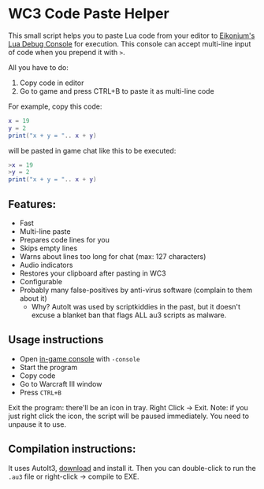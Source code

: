 # WC3 Code Paste Helper

This small script helps you to paste Lua code from your editor to
[Eikonium's Lua Debug Console](https://www.hiveworkshop.com/threads/lua-debug-utils-ingame-console-etc.330758/)
for execution. This console can accept multi-line input of code when you prepend
it with `>`.

All you have to do:

1. Copy code in editor
2. Go to game and press CTRL+B to paste it as multi-line code

For example, copy this code:

```lua
x = 19
y = 2
print("x + y = ".. x + y)
```

will be pasted in game chat like this to be executed:

```lua
>x = 19
>y = 2
print("x + y = ".. x + y)
```

## Features:

- Fast
- Multi-line paste
- Prepares code lines for you
- Skips empty lines
- Warns about lines too long for chat (max: 127 characters)
- Audio indicators
- Restores your clipboard after pasting in WC3
- Configurable
- Probably many false-positives by anti-virus software (complain to them about it)
    - Why? AutoIt was used by scriptkiddies in the past, but it doesn't excuse
a blanket ban that flags ALL au3 scripts as malware.

## Usage instructions

- Open [in-game console](https://www.hiveworkshop.com/threads/lua-debug-utils-ingame-console-etc.330758/) with `-console`
- Start the program
- Copy code
- Go to Warcraft III window
- Press `CTRL+B`

Exit the program: there'll be an icon in tray. Right Click -> Exit.
Note: if you just right click the icon, the script will be paused immediately.
You need to unpause it to use.

## Compilation instructions:

It uses AutoIt3, [download](https://www.autoitscript.com/site/autoit/downloads/) and install it. Then you can double-click to run the `.au3` file or right-click -> compile to EXE.
